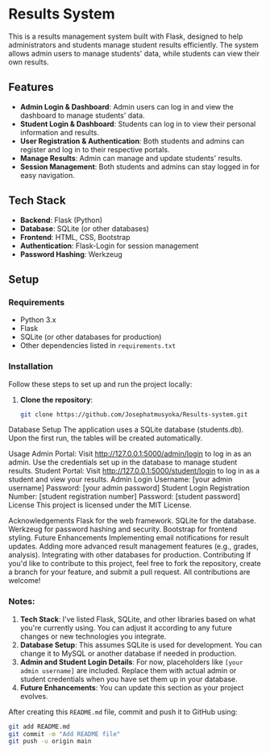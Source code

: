 # Results System

This is a results management system built with Flask, designed to help administrators and students manage student results efficiently. The system allows admin users to manage students' data, while students can view their own results.

## Features

- **Admin Login & Dashboard**: Admin users can log in and view the dashboard to manage students' data.
- **Student Login & Dashboard**: Students can log in to view their personal information and results.
- **User Registration & Authentication**: Both students and admins can register and log in to their respective portals.
- **Manage Results**: Admin can manage and update students' results.
- **Session Management**: Both students and admins can stay logged in for easy navigation.

## Tech Stack

- **Backend**: Flask (Python)
- **Database**: SQLite (or other databases)
- **Frontend**: HTML, CSS, Bootstrap
- **Authentication**: Flask-Login for session management
- **Password Hashing**: Werkzeug

## Setup

### Requirements

- Python 3.x
- Flask
- SQLite (or other databases for production)
- Other dependencies listed in `requirements.txt`

### Installation

Follow these steps to set up and run the project locally:

1. **Clone the repository**:

   ```bash
   git clone https://github.com/Josephatmusyoka/Results-system.git
Database Setup
The application uses a SQLite database (students.db). Upon the first run, the tables will be created automatically.

Usage
Admin Portal: Visit http://127.0.0.1:5000/admin/login to log in as an admin. Use the credentials set up in the database to manage student results.
Student Portal: Visit http://127.0.0.1:5000/student/login to log in as a student and view your results.
Admin Login
Username: [your admin username]
Password: [your admin password]
Student Login
Registration Number: [student registration number]
Password: [student password]
License
This project is licensed under the MIT License.

Acknowledgements
Flask for the web framework.
SQLite for the database.
Werkzeug for password hashing and security.
Bootstrap for frontend styling.
Future Enhancements
Implementing email notifications for result updates.
Adding more advanced result management features (e.g., grades, analysis).
Integrating with other databases for production.
Contributing
If you'd like to contribute to this project, feel free to fork the repository, create a branch for your feature, and submit a pull request. All contributions are welcome!

### Notes:
1. **Tech Stack**: I've listed Flask, SQLite, and other libraries based on what you're currently using. You can adjust it according to any future changes or new technologies you integrate.
2. **Database Setup**: This assumes SQLite is used for development. You can change it to MySQL or another database if needed in production.
3. **Admin and Student Login Details**: For now, placeholders like `[your admin username]` are included. Replace them with actual admin or student credentials when you have set them up in your database.
4. **Future Enhancements**: You can update this section as your project evolves.

After creating this `README.md` file, commit and push it to GitHub using:

```bash
git add README.md
git commit -m "Add README file"
git push -u origin main
